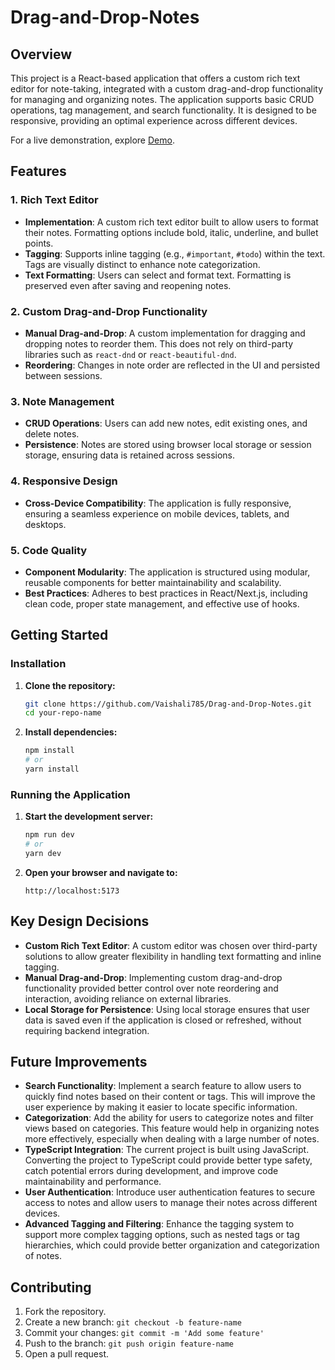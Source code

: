 # Drag-and-Drop-Notes

## Overview

This project is a React-based application that offers a custom rich text editor for note-taking, integrated with a custom drag-and-drop functionality for managing and organizing notes. The application supports basic CRUD operations, tag management, and search functionality. It is designed to be responsive, providing an optimal experience across different devices.

For a live demonstration, explore [Demo](https://drag-and-drop-notes.netlify.app/).

## Features

### 1. Rich Text Editor

- **Implementation**: A custom rich text editor built to allow users to format their notes. Formatting options include bold, italic, underline, and bullet points.
- **Tagging**: Supports inline tagging (e.g., `#important`, `#todo`) within the text. Tags are visually distinct to enhance note categorization.
- **Text Formatting**: Users can select and format text. Formatting is preserved even after saving and reopening notes.

### 2. Custom Drag-and-Drop Functionality

- **Manual Drag-and-Drop**: A custom implementation for dragging and dropping notes to reorder them. This does not rely on third-party libraries such as `react-dnd` or `react-beautiful-dnd`.
- **Reordering**: Changes in note order are reflected in the UI and persisted between sessions.

### 3. Note Management

- **CRUD Operations**: Users can add new notes, edit existing ones, and delete notes.
- **Persistence**: Notes are stored using browser local storage or session storage, ensuring data is retained across sessions.

### 4. Responsive Design

- **Cross-Device Compatibility**: The application is fully responsive, ensuring a seamless experience on mobile devices, tablets, and desktops.

### 5. Code Quality

- **Component Modularity**: The application is structured using modular, reusable components for better maintainability and scalability.
- **Best Practices**: Adheres to best practices in React/Next.js, including clean code, proper state management, and effective use of hooks.

## Getting Started

### Installation

1. **Clone the repository:**

   ```bash
   git clone https://github.com/Vaishali785/Drag-and-Drop-Notes.git
   cd your-repo-name
   ```

2. **Install dependencies:**
   ```bash
   npm install
   # or
   yarn install
   ```

### Running the Application

1. **Start the development server:**

   ```bash
   npm run dev
   # or
   yarn dev
   ```

2. **Open your browser and navigate to:**
   ```
   http://localhost:5173
   ```

## Key Design Decisions

- **Custom Rich Text Editor**: A custom editor was chosen over third-party solutions to allow greater flexibility in handling text formatting and inline tagging.
- **Manual Drag-and-Drop**: Implementing custom drag-and-drop functionality provided better control over note reordering and interaction, avoiding reliance on external libraries.
- **Local Storage for Persistence**: Using local storage ensures that user data is saved even if the application is closed or refreshed, without requiring backend integration.

## Future Improvements

- **Search Functionality**: Implement a search feature to allow users to quickly find notes based on their content or tags. This will improve the user experience by making it easier to locate specific information.
- **Categorization**: Add the ability for users to categorize notes and filter views based on categories. This feature would help in organizing notes more effectively, especially when dealing with a large number of notes.
- **TypeScript Integration**: The current project is built using JavaScript. Converting the project to TypeScript could provide better type safety, catch potential errors during development, and improve code maintainability and performance.
- **User Authentication**: Introduce user authentication features to secure access to notes and allow users to manage their notes across different devices.
- **Advanced Tagging and Filtering**: Enhance the tagging system to support more complex tagging options, such as nested tags or tag hierarchies, which could provide better organization and categorization of notes.

## Contributing

1. Fork the repository.
2. Create a new branch: `git checkout -b feature-name`
3. Commit your changes: `git commit -m 'Add some feature'`
4. Push to the branch: `git push origin feature-name`
5. Open a pull request.
